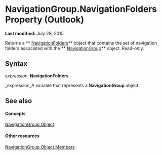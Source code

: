 
# NavigationGroup.NavigationFolders Property (Outlook)

 **Last modified:** July 28, 2015

Returns a  ** [NavigationFolders](ecff93b8-0c3f-5f31-5b61-c46d2622d2af.md)** object that contains the set of navigation folders associated with the ** [NavigationGroup](a96eb2b1-af1f-71b2-6a0b-dcb5078beb1f.md)** object. Read-only.

## Syntax

 _expression_. **NavigationFolders**

 _expression_A variable that represents a  **NavigationGroup** object.


## See also


#### Concepts


 [NavigationGroup Object](a96eb2b1-af1f-71b2-6a0b-dcb5078beb1f.md)
#### Other resources


 [NavigationGroup Object Members](0383772b-68d6-aaa3-564f-bf15c28fa9f7.md)
